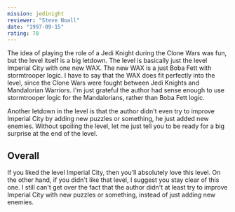 ```yaml
---
mission: jedinight
reviewer: "Steve Noall"
date: "1997-09-15"
rating: 70
---
```


The idea of playing the role of a Jedi Knight during the Clone Wars was fun, but the level itself is a big letdown. The level is basically just the level Imperial City with one new WAX. The new WAX is a just Boba Fett with stormtrooper logic. I have to say that the WAX does fit perfectly into the level, since the Clone Wars were fought between Jedi Knights and Mandalorian Warriors. I'm just grateful the author had sense enough to use stormtrooper logic for the Mandalorians, rather than Boba Fett logic.

Another letdown in the level is that the author didn't even try to improve Imperial City by adding new puzzles or something, he just added new enemies. Without spoiling the level, let me just tell you to be ready for a big surprise at the end of the level.

## Overall

If you liked the level Imperial City, then you'll absolutely love this level. On the other hand, if you didn't like that level, I suggest you stay clear of this one. I still can't get over the fact that the author didn't at least try to improve Imperial City with new puzzles or something, instead of just adding new enemies.